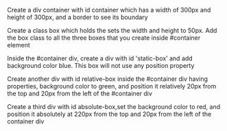 Create a div container with id container which has a width of 300px and height of 300px, and a border to see its boundary

Create a class box which holds the sets the width and height to 50px. Add the box class to all the three boxes that you create inside #container element

Inside the #container div, create a div with id 'static-box' and add background color blue. This box will not use any position property

Create another div with id relative-box inside the #container div having properties, background color to green, and position it relatively 20px from the top and 20px from the left of the #container div

Create a third div with id absolute-box,set the background color to red, and position it absolutely at 220px from the top and 20px from the left of the container div
